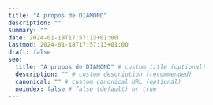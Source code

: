 ```yaml
---
title: "A propos de DIAMOND"
description: ""
summary: ""
date: 2024-01-18T17:57:13+01:00
lastmod: 2024-01-18T17:57:13+01:00
draft: false
seo:
  title: "A propos de DIAMOND" # custom title (optional)
  description: "" # custom description (recommended)
  canonical: "" # custom canonical URL (optional)
  noindex: false # false (default) or true
---
```

